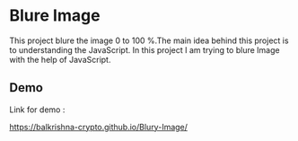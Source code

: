 # Blure Image
This project blure the image 0 to 100 %.The main idea behind this project is to understanding the JavaScript. In this project I am trying to blure Image with the help of JavaScript. 

## Demo

Link for demo :

https://balkrishna-crypto.github.io/Blury-Image/